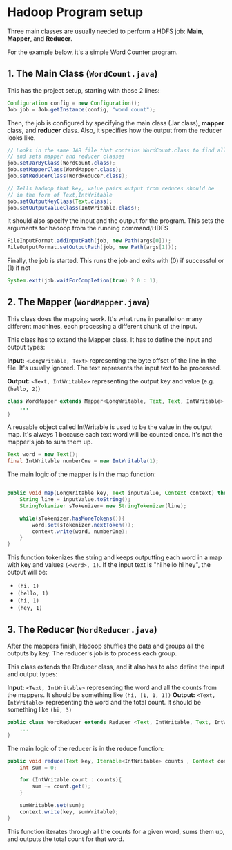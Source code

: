 # Hadoop Program setup

Three main classes are usually needed to perform a HDFS job: **Main**, **Mapper**, and **Reducer**.

For the example below, it's a simple Word Counter program.

## 1. The Main Class (`WordCount.java`)

This has the project setup, starting with those 2 lines:

```java
Configuration config = new Configuration();
Job job = Job.getInstance(config, "word count");
```

Then, the job is configured by specifying the main class (Jar class), **mapper** class, and **reducer** class. Also, it specifies how the output from the reducer looks like.

```java
// Looks in the same JAR file that contains WordCount.class to find all other classes
// and sets mapper and reducer classes
job.setJarByClass(WordCount.class);
job.setMapperClass(WordMapper.class);
job.setReducerClass(WordReducer.class);

// Tells hadoop that key, value pairs output from reduces should be
// in the form of Text,IntWritable
job.setOutputKeyClass(Text.class);
job.setOutputValueClass(IntWritable.class);
```

It should also specify the input and the output for the program. This sets the arguments for hadoop from the running command/HDFS

```java
FileInputFormat.addInputPath(job, new Path(args[0]));
FileOutputFormat.setOutputPath(job, new Path(args[1]));
```

Finally, the job is started. This runs the job and exits with (0) if successful or (1) if not

```java
System.exit(job.waitForCompletion(true) ? 0 : 1);
```

## 2. The Mapper (`WordMapper.java`)

This class does the mapping work. It's what runs in parallel on many different machines, each processing a different chunk of the input.

This class has to extend the Mapper class. It has to define the input and output types:

**Input:** `<LongWritable, Text>` representing the byte offset of the line in the file. It's usually ignored. The text represents the input text to be processed. 

**Output:** `<Text, IntWritable>` representing the output key and value (e.g. `(hello, 2)`)

```java
class WordMapper extends Mapper<LongWritable, Text, Text, IntWritable> {
    ...
}
```

A reusable object called IntWritable is used to be the value in the output map. It's always 1 because each text word will be counted once. It's not the mapper's job to sum them up.

```java
Text word = new Text();
final IntWritable numberOne = new IntWritable(1);
```

The main logic of the mapper is in the map function:
```java

public void map(LongWritable key, Text inputValue, Context context) throws IOException, InterruptedException {
    String line = inputValue.toString();
    StringTokenizer sTokenizer= new StringTokenizer(line);

    while(sTokenizer.hasMoreTokens()){
        word.set(sTokenizer.nextToken());
        context.write(word, numberOne);
    }
}
```

This function tokenizes the string and keeps outputting each word in a map with key and values `(<word>, 1)`.
If the input text is "hi hello hi hey", the output will be:
- `(hi, 1)`
- `(hello, 1)`
- `(hi, 1)`
- `(hey, 1)`

## 3. The Reducer (`WordReducer.java`)

After the mappers finish, Hadoop shuffles the data and groups all the outputs by key. The reducer's job is to process each group.

This class extends the Reducer class, and it also has to also define the input and output types:

**Input:** `<Text, IntWritable>` representing the word and all the counts from the mappers. It should be something like `(hi, [1, 1, 1])`
**Output:** `<Text, IntWritable>` representing the word and the total count. It should be something like `(hi, 3)`

```java
public class WordReducer extends Reducer <Text, IntWritable, Text, IntWritable> {
    ...
}
```

The main logic of the reducer is in the reduce function:

```java
public void reduce(Text key, Iterable<IntWritable> counts , Context context) throws IOException, InterruptedException {
    int sum = 0;

    for (IntWritable count : counts){
        sum += count.get();
    }

    sumWritable.set(sum);
    context.write(key, sumWritable);
}
```

This function iterates through all the counts for a given word, sums them up, and outputs the total count for that word.